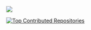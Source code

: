 <a href="https://github.com/devxb/gitanimals">
  <img src="https://render.gitanimals.org/farms/sunrabbit123"/>
</a>


[![Top Contributed Repositories](https://github-contributor-stats.vercel.app/api?username=sunrabbit123&limit=7&theme=dracula&combine_all_yearly_contributions=true)](https://github.com/XPEnology-Community/github-contributor-stats)
